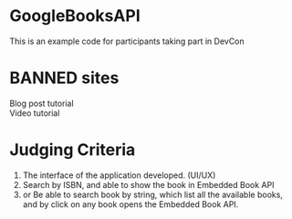 # GoogleBooksAPI
This is an example code for participants taking part in DevCon

# BANNED sites
Blog post tutorial  
Video tutorial

# Judging Criteria
1. The interface of the application developed. (UI/UX)
2. Search by ISBN, and able to show the book in Embedded Book API
3. or Be able to search book by string, which list all the available books, and
   by click on any book opens the Embedded Book API.
